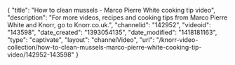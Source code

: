 {
    "title": "How to clean mussels - Marco Pierre White cooking tip video",
    "description": "For more videos, recipes and cooking tips from Marco Pierre White and Knorr, go to Knorr.co.uk.",
    "channelid": "142952",
    "videoid": "143598",
    "date_created": "1393054135",
    "date_modified": "1418181163",
    "type": "captivate",
    "layout": "channelVideo",
    "url": "\/knorr-video-collection\/how-to-clean-mussels-marco-pierre-white-cooking-tip-video\/142952-143598"
}